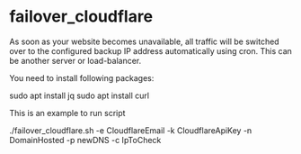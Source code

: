 # failover_cloudflare
As soon as your website becomes unavailable, all traffic will be switched over to the configured backup IP address automatically using cron. This can be another server or load-balancer.

You need to install following packages:

sudo apt install jq
sudo apt install curl

This is an example to run script

./failover_cloudflare.sh  -e CloudflareEmail -k CloudflareApiKey -n DomainHosted -p newDNS -c IpToCheck
